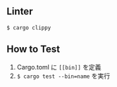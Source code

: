 ## Linter

```
$ cargo clippy
```

## How to Test

1. Cargo.toml に `[[bin]]` を定義
2. `$ cargo test --bin=name` を実行